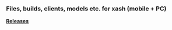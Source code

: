 ### Files, builds, clients, models etc. for xash (mobile + PC)
[**Releases**](https://github.com/byoreo/xashfiles/releases)

